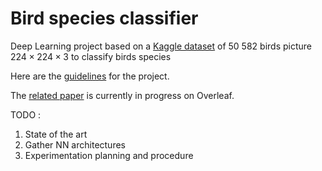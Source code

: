 # Bird species classifier
Deep Learning project based on a [Kaggle dataset](https://www.kaggle.com/gpiosenka/100-bird-species) of 50 582 birds picture $224 \times 224 \times 3$ to classify birds species

Here are the [guidelines](https://centralesupelec.edunao.com/pluginfile.php/171469/course/section/25973/intro_projets.pdf) for the project.

The [related paper](https://www.overleaf.com/project/61d1add68f5dca5cc5560cb5) is currently in progress on Overleaf.

TODO :
1. State of the art
2. Gather NN architectures
3. Experimentation planning and procedure
